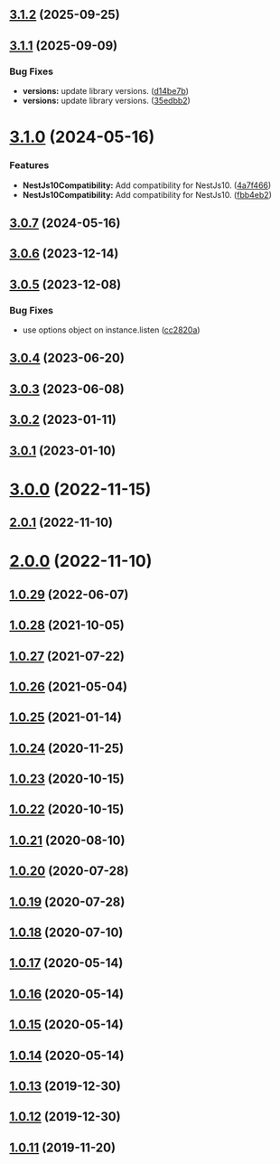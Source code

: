 ## [3.1.2](https://github.com/benMain/aws-serverless-fastify/compare/v3.1.1...v3.1.2) (2025-09-25)

## [3.1.1](https://github.com/benMain/aws-serverless-fastify/compare/v3.1.0...v3.1.1) (2025-09-09)


### Bug Fixes

* **versions:** update library versions. ([d14be7b](https://github.com/benMain/aws-serverless-fastify/commit/d14be7b571c8060b9e401ac299f2676a8cbb51ee))
* **versions:** update library versions. ([35edbb2](https://github.com/benMain/aws-serverless-fastify/commit/35edbb24671a1e1ffa4d9d002de143e1497e4c37))

# [3.1.0](https://github.com/benMain/aws-serverless-fastify/compare/v3.0.7...v3.1.0) (2024-05-16)


### Features

* **NestJs10Compatibility:** Add compatibility for NestJs10. ([4a7f466](https://github.com/benMain/aws-serverless-fastify/commit/4a7f466dc380f2bc8ae6a5d1da79154fbd909254))
* **NestJs10Compatibility:** Add compatibility for NestJs10. ([fbb4eb2](https://github.com/benMain/aws-serverless-fastify/commit/fbb4eb2394b1eebf143e92c3171c44239bf5617f))

## [3.0.7](https://github.com/benMain/aws-serverless-fastify/compare/v3.0.6...v3.0.7) (2024-05-16)

## [3.0.6](https://github.com/benMain/aws-serverless-fastify/compare/v3.0.5...v3.0.6) (2023-12-14)

## [3.0.5](https://github.com/benMain/aws-serverless-fastify/compare/v3.0.4...v3.0.5) (2023-12-08)


### Bug Fixes

* use options object on instance.listen ([cc2820a](https://github.com/benMain/aws-serverless-fastify/commit/cc2820a))

## [3.0.4](https://github.com/benMain/aws-serverless-fastify/compare/v3.0.3...v3.0.4) (2023-06-20)

## [3.0.3](https://github.com/benMain/aws-serverless-fastify/compare/v3.0.2...v3.0.3) (2023-06-08)

## [3.0.2](https://github.com/benMain/aws-serverless-fastify/compare/v3.0.1...v3.0.2) (2023-01-11)

## [3.0.1](https://github.com/benMain/aws-serverless-fastify/compare/v3.0.0...v3.0.1) (2023-01-10)

# [3.0.0](https://github.com/benMain/aws-serverless-fastify/compare/v2.0.1...v3.0.0) (2022-11-15)

## [2.0.1](https://github.com/benMain/aws-serverless-fastify/compare/v2.0.0...v2.0.1) (2022-11-10)

# [2.0.0](https://github.com/benMain/aws-serverless-fastify/compare/v1.0.29...v2.0.0) (2022-11-10)

## [1.0.29](https://github.com/benMain/aws-serverless-fastify/compare/v1.0.28...v1.0.29) (2022-06-07)

## [1.0.28](https://github.com/benMain/aws-serverless-fastify/compare/v1.0.27...v1.0.28) (2021-10-05)

## [1.0.27](https://github.com/benMain/aws-serverless-fastify/compare/v1.0.26...v1.0.27) (2021-07-22)

## [1.0.26](https://github.com/benMain/aws-serverless-fastify/compare/v1.0.25...v1.0.26) (2021-05-04)

## [1.0.25](https://github.com/benMain/aws-serverless-fastify/compare/v1.0.24...v1.0.25) (2021-01-14)

## [1.0.24](https://github.com/benMain/aws-serverless-fastify/compare/v1.0.23...v1.0.24) (2020-11-25)

## [1.0.23](https://github.com/benMain/aws-serverless-fastify/compare/v1.0.22...v1.0.23) (2020-10-15)

## [1.0.22](https://github.com/benMain/aws-serverless-fastify/compare/v1.0.21...v1.0.22) (2020-10-15)

## [1.0.21](https://github.com/benMain/aws-serverless-fastify/compare/v1.0.20...v1.0.21) (2020-08-10)

## [1.0.20](https://github.com/benMain/aws-serverless-fastify/compare/v1.0.19...v1.0.20) (2020-07-28)

## [1.0.19](https://github.com/benMain/aws-serverless-fastify/compare/v1.0.18...v1.0.19) (2020-07-28)

## [1.0.18](https://github.com/benMain/aws-serverless-fastify/compare/v1.0.17...v1.0.18) (2020-07-10)

## [1.0.17](https://github.com/benMain/aws-serverless-fastify/compare/v1.0.16...v1.0.17) (2020-05-14)

## [1.0.16](https://github.com/benMain/aws-serverless-fastify/compare/v1.0.15...v1.0.16) (2020-05-14)

## [1.0.15](https://github.com/benMain/aws-serverless-fastify/compare/v1.0.14...v1.0.15) (2020-05-14)

## [1.0.14](https://github.com/benMain/aws-serverless-fastify/compare/v1.0.13...v1.0.14) (2020-05-14)

## [1.0.13](https://github.com/benMain/aws-serverless-fastify/compare/v1.0.12...v1.0.13) (2019-12-30)

## [1.0.12](https://github.com/benMain/aws-serverless-fastify/compare/v1.0.11...v1.0.12) (2019-12-30)

## [1.0.11](https://github.com/benMain/aws-serverless-fastify/compare/v1.0.10...v1.0.11) (2019-11-20)
